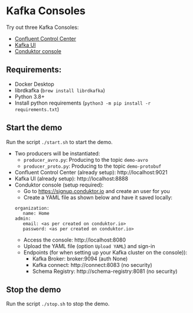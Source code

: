 # Kafka Consoles
Try out three Kafka Consoles:
- [Confluent Control Center](https://docs.confluent.io/platform/current/control-center/index.html)
- [Kafka UI](https://github.com/provectus/kafka-ui)
- [Conduktor console](https://docs.conduktor.io/platform/console/)


## Requirements:
- Docker Desktop
- librdkafka (`brew install librdkafka`)
- Python 3.8+
- Install python requirements (`python3 -m pip install -r requirements.txt`)

## Start the demo
Run the script `./start.sh` to start the demo.
- Two producers will be instantiated:
  - `producer_avro.py`: Producing to the topic `demo-avro`
  - `producer_proto.py`: Producing to the topic `demo-protobuf`
- Confluent Control Center (already setup): http://localhost:9021
- Kafka UI (already setup): http://localhost:8888
- Conduktor console (setup required):
  - Go to https://signup.conduktor.io and create an user for you
  - Create a YAML file as shown below and have it saved locally:
  ```
  organization:
     name: Home
  admin:
     email: <as per created on conduktor.io>
     password: <as per created on conduktor.io>
  ```
  - Access the console: http://localhost:8080
  - Upload the YAML file (option `Upload YAML`) and sign-in
  - Endpoints (for when setting up your Kafka cluster on the console)):
    - Kafka Broker: broker:9094 (auth None)
    - Kafka connect: http://connect:8083 (no security)
    - Schema Registry: http://schema-registry:8081 (no security)


## Stop the demo
Run the script `./stop.sh` to stop the demo.